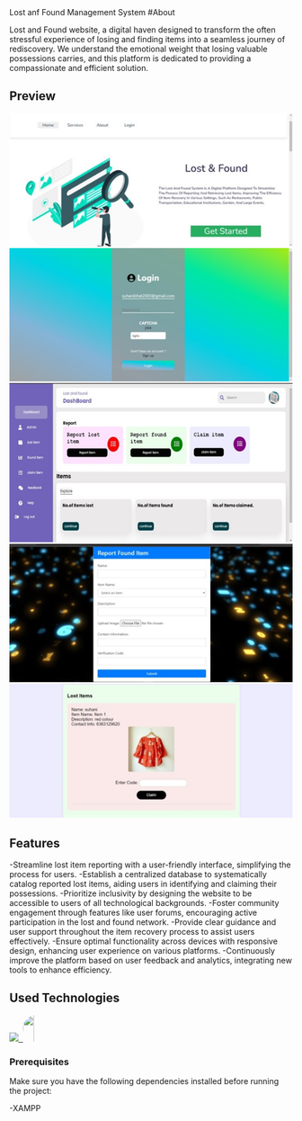 <div style="display: flex; align-items: center;">
 
</div>
Lost anf Found Management System
#About

Lost and Found website, a digital haven designed to transform the often stressful experience of losing and finding items into a seamless journey of rediscovery. We understand the emotional weight that losing valuable possessions carries, and this platform is dedicated to providing a compassionate and efficient solution.
## Preview


![Preview Image](https://github.com/Suhanibhat2003/Lost-and-Found-System/blob/main/Picture3.jpg)
![Preview Image](https://github.com/Suhanibhat2003/Lost-and-Found-System/blob/main/Picture2.jpg)
![Preview Image](https://github.com/Suhanibhat2003/Lost-and-Found-System/blob/main/Picture4.jpg)
![Preview Image](https://github.com/Suhanibhat2003/Lost-and-Found-System/blob/main/Picture5.jpg)
![Preview Image](https://github.com/Suhanibhat2003/Lost-and-Found-System/blob/main/Picture6.jpg)





## Features

-Streamline lost item reporting with a user-friendly interface, simplifying the process for users.
-Establish a centralized database to systematically catalog reported lost items, aiding users in identifying and claiming their possessions.
-Prioritize inclusivity by designing the website to be accessible to users of all technological backgrounds.
-Foster community engagement through features like user forums, encouraging active participation in the lost and found network.
-Provide clear guidance and user support throughout the item recovery process to assist users effectively.
-Ensure optimal functionality across devices with responsive design, enhancing user experience on various platforms.
-Continuously improve the platform based on user feedback and analytics, integrating new tools to enhance efficiency.


<!--h1 without bottom border-->
## Used Technologies
<!--tech stack icons-->
<p>
  <a href="https://skillicons.dev">
    <img src="https://skillicons.dev/icons?i=css,html,js,php&perline=14" />
    <img/>
    <img src="https://upload.wikimedia.org/wikipedia/commons/0/04/ChatGPT_logo.svg" width="47" height="47" 
      style="height:47px;width:auto;border-radius:8rem;overflow: hidden"/>
      
    
  </a>
</p>

### Prerequisites
Make sure you have the following dependencies installed before running the project:

-XAMPP




